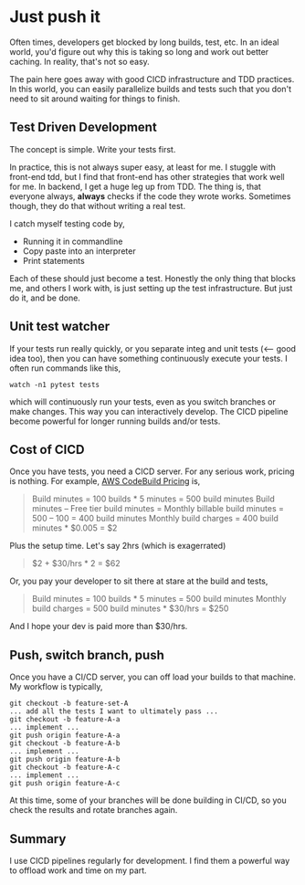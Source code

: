 

# Just push it

Often times, developers get blocked by long builds, test, etc. In an ideal world, you'd figure out why this is taking so long and work out better caching. In reality, that's not so easy.

The pain here goes away with good CICD infrastructure and TDD practices. In this world, you can easily parallelize builds and tests such that you don't need to sit around waiting for things to finish.

## Test Driven Development

The concept is simple. Write your tests first.

In practice, this is not always super easy, at least for me. I stuggle with front-end tdd, but I find that front-end has other strategies that work well for me. In backend, I get a huge leg up from TDD. The thing is, that everyone always, **always** checks if the code they wrote works. Sometimes though, they do that without writing a real test.

I catch myself testing code by,
* Running it in commandline
* Copy paste into an interpreter
* Print statements

Each of these should just become a test. Honestly the only thing that blocks me, and others I work with, is just setting up the test infrastructure. But just do it, and be done.

## Unit test watcher

If your tests run really quickly, or you separate integ and unit tests (<-- good idea too), then you can have something continuously execute your tests. I often run commands like this,

```
watch -n1 pytest tests
```

which will continuously run your tests, even as you switch branches or make changes. This way you can interactively develop. The CICD pipeline become powerful for longer running builds and/or tests.

## Cost of CICD

Once you have tests, you need a CICD server. For any serious work, pricing is nothing. For example, [AWS CodeBuild Pricing](https://aws.amazon.com/codebuild/pricing/) is,

> Build minutes = 100 builds * 5 minutes = 500 build minutes
> Build minutes – Free tier build minutes = Monthly billable build minutes = 500 – 100 = 400 build minutes
> Monthly build charges = 400 build minutes * $0.005 = $2

Plus the setup time. Let's say 2hrs (which is exagerrated)
> $2 + $30/hrs * 2 = $62

Or, you pay your developer to sit there at stare at the build and tests,

> Build minutes = 100 builds * 5 minutes = 500 build minutes
> Monthly build charges = 500 build minutes * $30/hrs = $250

And I hope your dev is paid more than $30/hrs.

## Push, switch branch, push

Once you have a CI/CD server, you can off load your builds to that machine. My workflow is typically,

```
git checkout -b feature-set-A
... add all the tests I want to ultimately pass ...
git checkout -b feature-A-a
... implement ...
git push origin feature-A-a
git checkout -b feature-A-b
... implement ...
git push origin feature-A-b
git checkout -b feature-A-c
... implement ...
git push origin feature-A-c
```

At this time, some of your branches will be done building in CI/CD, so you check the results and rotate branches again.

## Summary

I use CICD pipelines regularly for development. I find them a powerful way to offload work and time on my part.